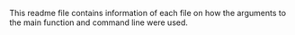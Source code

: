 This readme file contains information of each file on how the arguments to the main function and command line were used.

